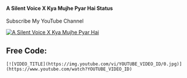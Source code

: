 #### A Silent Voice X Kya Mujhe Pyar Hai Status
Subscribe My YouTube Channel 

[![A Silent Voice X Kya Mujhe Pyar Hai](https://img.youtube.com/vi/bC65YELMZwY/0.jpg)](https://www.youtube.com/watch?vbC65YELMZwY)

## Free Code:
````
[![VIDEO_TITLE](https://img.youtube.com/vi/YOUTUBE_VIDEO_ID/0.jpg)](https://www.youtube.com/watch?YOUTUBE_VIDEO_ID)
````
